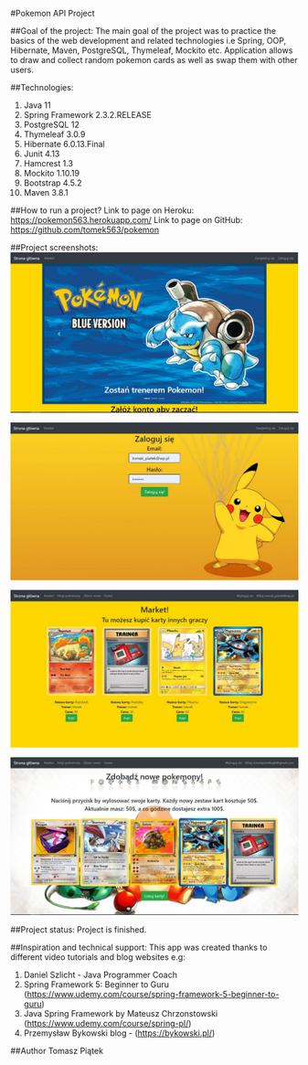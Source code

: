 #Pokemon API Project

##Goal of the project:
The main goal of the project was to practice the basics of the web development
 and related technologies i.e Spring, OOP, Hibernate, Maven, PostgreSQL, Thymeleaf, Mockito etc.
 Application allows to draw and collect random pokemon cards as well as swap them with other users.   

##Technologies:
1. Java 11
2. Spring Framework 2.3.2.RELEASE
3. PostgreSQL 12
4. Thymeleaf 3.0.9
5. Hibernate 6.0.13.Final
6. Junit 4.13
7. Hamcrest 1.3
8. Mockito 1.10.19
9. Bootstrap 4.5.2
10. Maven 3.8.1

##How to run a project?
Link to page on Heroku: https://pokemon563.herokuapp.com/
Link to page on GitHub: https://github.com/tomek563/pokemon

##Project screenshots:
![Strona główna](./images/pok1.jpg)

![Strona główna](./images/pok2.jpg)

![Strona główna](./images/pok3.jpg)

![Strona główna](./images/pok4.jpg)

##Project status:
Project is finished. 

##Inspiration and technical support:
This app was created thanks to different video tutorials and blog websites e.g:
1. Daniel Szlicht - Java Programmer Coach  
2. Spring Framework 5: Beginner to Guru (https://www.udemy.com/course/spring-framework-5-beginner-to-guru)
3. Java Spring Framework by Mateusz Chrzonstowski (https://www.udemy.com/course/spring-pl/)
4. Przemysław Bykowski blog - (https://bykowski.pl/)  

##Author
Tomasz Piątek